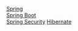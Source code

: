 
[Spring](spring.md)  
[Spring Boot](spring-boot.md)  
[Spring Security](spring-security.md)
[Hibernate](hibernate.md)
